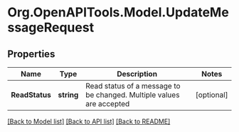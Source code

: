 
# Org.OpenAPITools.Model.UpdateMessageRequest

## Properties

Name | Type | Description | Notes
------------ | ------------- | ------------- | -------------
**ReadStatus** | **string** | Read status of a message to be changed. Multiple values are accepted | [optional] 

[[Back to Model list]](../README.md#documentation-for-models)
[[Back to API list]](../README.md#documentation-for-api-endpoints)
[[Back to README]](../README.md)

